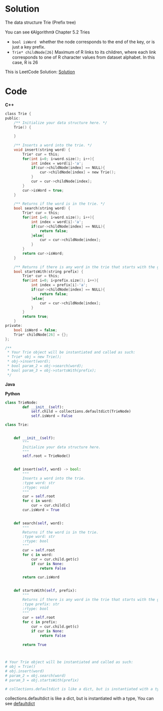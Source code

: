 # Solution
The data structure Trie (Prefix tree)

You can see 《Algorithm》 Chapter 5.2 Tries
- `bool isWord ` whether the node corresponds to the end of the key, or is just a key prefix.
- `Trie* childNode[26]` Maximum of R links to its children, where each link corresponds to one of R character values from dataset alphabet. In this case, R is 26

This is LeetCode Solution:
[Solution](https://leetcode.com/problems/implement-trie-prefix-tree/solution/)

# Code

**C++**

```C
class Trie {
public:
    /** Initialize your data structure here. */
    Trie() {
        
    }
    
    /** Inserts a word into the trie. */
    void insert(string word) {
        Trie* cur = this;
        for(int i=0; i<word.size(); i++){
            int index = word[i]-'a';
            if(cur->childNode[index] == NULL){
                cur->childNode[index] = new Trie();
            }
            cur = cur->childNode[index];
        }
        cur->isWord = true;
    }
    
    /** Returns if the word is in the trie. */
    bool search(string word) {
        Trie* cur = this;
        for(int i=0; i<word.size(); i++){
            int index = word[i]-'a';
            if(cur->childNode[index] == NULL){
                return false;
            }else{
                cur = cur->childNode[index];    
            }
        }
        return cur->isWord;
    }
    
    /** Returns if there is any word in the trie that starts with the given prefix. */
    bool startsWith(string prefix) {
        Trie* cur = this;
        for(int i=0; i<prefix.size(); i++){
            int index = prefix[i]-'a';
            if(cur->childNode[index] == NULL){
                return false;
            }else{
                cur = cur->childNode[index];    
            }
        }
        return true;
    }
private:
    bool isWord = false;
    Trie* childNode[26] = {};
};

/**
 * Your Trie object will be instantiated and called as such:
 * Trie* obj = new Trie();
 * obj->insert(word);
 * bool param_2 = obj->search(word);
 * bool param_3 = obj->startsWith(prefix);
 */
```

**Java**



**Python**

```python
class TrieNode:
        def __init__(self):
            self.child = collections.defaultdict(TrieNode)
            self.isWord = False

class Trie:
    

    def __init__(self):
        """
        Initialize your data structure here.
        """
        self.root = TrieNode()
        

    def insert(self, word) -> bool:
        """
        Inserts a word into the trie.
        :type word: str
        :rtype: void
        """
        cur = self.root
        for c in word:
            cur = cur.child[c]
        cur.isWord = True
        

    def search(self, word):
        """
        Returns if the word is in the trie.
        :type word: str
        :rtype: bool
        """
        cur = self.root
        for c in word:
            cur = cur.child.get(c)
            if cur is None:
                return False
            
        return cur.isWord
        

    def startsWith(self, prefix):
        """
        Returns if there is any word in the trie that starts with the given prefix.
        :type prefix: str
        :rtype: bool
        """
        cur = self.root
        for c in prefix:
            cur = cur.child.get(c)
            if cur is None:
                return False
            
        return True
        


# Your Trie object will be instantiated and called as such:
# obj = Trie()
# obj.insert(word)
# param_2 = obj.search(word)
# param_3 = obj.startsWith(prefix)

# collections.defaultdict is like a dict, but is instantiated with a type
```

collections.defaultdict is like a dict, but is instantiated with a type,
You can see [defaultdict](https://discorporate.us/jek/talks/defaultdict/)

